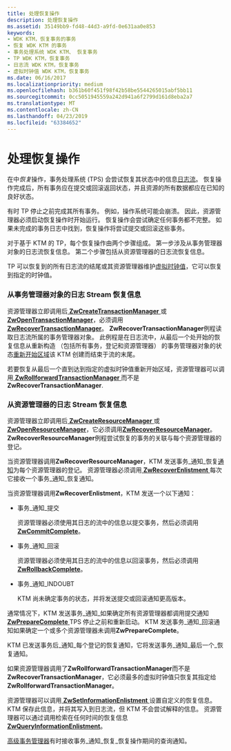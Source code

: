 ```yaml
---
title: 处理恢复操作
description: 处理恢复操作
ms.assetid: 35149bb9-fd48-44d3-a9fd-0e631aa0e853
keywords:
- WDK KTM，恢复事务的事务
- 恢复 WDK KTM 的事务
- 事务处理系统 WDK KTM、 恢复事务
- TP WDK KTM，恢复事务
- 日志流 WDK KTM，恢复事务
- 虚拟时钟值 WDK KTM，恢复事务
ms.date: 06/16/2017
ms.localizationpriority: medium
ms.openlocfilehash: b361b60f451f98f42b58be5544265015abf5bb11
ms.sourcegitcommit: 0cc5051945559a242d941a6f2799d161d8eba2a7
ms.translationtype: MT
ms.contentlocale: zh-CN
ms.lasthandoff: 04/23/2019
ms.locfileid: "63384652"
---
```

# <a name="handling-recovery-operations"></a>处理恢复操作


在中*恢复*操作，事务处理系统 (TPS) 会尝试恢复其状态中的信息[日志流](using-log-streams-with-ktm.md)。 恢复操作完成后，所有事务应在提交或回滚返回状态，并且资源的所有数据都应在已知的良好状态。

有时 TP 停止之前完成其所有事务。 例如，操作系统可能会崩溃。 因此，资源管理器必须启动恢复操作时开始运行。 恢复操作会尝试确定任何事务都不完整。 如果未完成的事务日志中找到，恢复操作将尝试提交或回滚这些事务。

对于基于 KTM 的 TP，每个恢复操作由两个步骤组成。 第一步涉及从事务管理器对象的日志流恢复信息。 第二个步骤包括从资源管理器的日志流恢复信息。

TP 可以恢复到的所有日志流的结尾或其资源管理器维护[虚拟时钟值](using-virtual-clock-values.md)，它可以恢复到指定的时钟值。

### <a name="recovering-information-from-a-transaction-manager-objects-log-stream"></a>从事务管理器对象的日志 Stream 恢复信息

资源管理器立即调用后[ **ZwCreateTransactionManager** ](https://msdn.microsoft.com/library/windows/hardware/ff566430)或[ **ZwOpenTransactionManager**](https://msdn.microsoft.com/library/windows/hardware/ff567035)，必须调用[ **ZwRecoverTransactionManager**](https://msdn.microsoft.com/library/windows/hardware/ff567079)。 **ZwRecoverTransactionManager**例程读取日志流所属的事务管理器对象。 此例程是在日志流中，从最后一个处开始的恢复信息从重新构造 （包括所有事务，登记和资源管理器） 的事务管理器对象的状态[重新开始区域](reading-restart-records-from-a-clfs-stream.md)该 KTM 创建而结束于流的末尾。

若要恢复从最后一个直到达到指定的虚拟时钟值重新开始区域，资源管理器可以调用[ **ZwRollforwardTransactionManager** ](https://msdn.microsoft.com/library/windows/hardware/ff567089)而不是**ZwRecoverTransactionManager**.

### <a name="recovering-information-from-a-resource-managers-log-stream"></a>从资源管理器的日志 Stream 恢复信息

资源管理器立即调用后[ **ZwCreateResourceManager** ](https://msdn.microsoft.com/library/windows/hardware/ff566427)或[ **ZwOpenResourceManager**](https://msdn.microsoft.com/library/windows/hardware/ff567026)，它必须调用[**ZwRecoverResourceManager**](https://msdn.microsoft.com/library/windows/hardware/ff567078)。 **ZwRecoverResourceManager**例程尝试恢复的事务的关联与每个资源管理器的登记。

当资源管理器调用**ZwRecoverResourceManager**，KTM 发送事务\_通知\_恢复[通知](transaction-notifications.md)为每个资源管理器的登记。 资源管理器必须调用[ **ZwRecoverEnlistment** ](https://msdn.microsoft.com/library/windows/hardware/ff567075)每次它接收一个事务\_通知\_恢复通知。

当资源管理器调用**ZwRecoverEnlistment**，KTM 发送一个以下通知：

-   事务\_通知\_提交

    资源管理器必须使用其日志的流中的信息以提交事务，然后必须调用[ **ZwCommitComplete**](https://msdn.microsoft.com/library/windows/hardware/ff566418)。

-   事务\_通知\_回滚

    资源管理器必须使用其日志的流中的信息以回滚事务，然后必须调用[ **ZwRollbackComplete**](https://msdn.microsoft.com/library/windows/hardware/ff567081)。

-   事务\_通知\_INDOUBT

    KTM 尚未确定事务的状态，并将发送提交或回滚通知更高版本。

通常情况下，KTM 发送事务\_通知\_如果确定所有资源管理器都调用提交通知[ **ZwPrepareComplete** ](https://msdn.microsoft.com/library/windows/hardware/ff567037) TPS 停止之前和重新启动。 KTM 发送事务\_通知\_回滚通知如果确定一个或多个资源管理器未调用**ZwPrepareComplete**。

KTM 已发送事务后\_通知\_每个登记的恢复通知，它将发送事务\_通知\_最后一个\_恢复通知。

如果资源管理器调用了**ZwRollforwardTransactionManager**而不是**ZwRecoverTransactionManager**，它必须最多的虚拟时钟值只恢复其指定给**ZwRollforwardTransactionManager**。

资源管理器可以调用[ **ZwSetInformationEnlistment** ](https://msdn.microsoft.com/library/windows/hardware/ff567094)设置自定义的恢复信息。 KTM 保存此信息，并将其写入到日志流，但 KTM 不会尝试解释的信息。 资源管理器可以通过调用检索在任何时间的恢复信息[ **ZwQueryInformationEnlistment**](https://msdn.microsoft.com/library/windows/hardware/ff567051)。

[高级事务管理器](creating-a-superior-transaction-manager.md)有时接收事务\_通知\_恢复\_恢复操作期间的查询通知。

 

 




